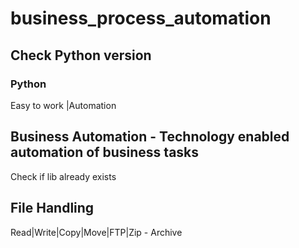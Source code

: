 # business_process_automation

## Check Python version

### Python

Easy to work |Automation

## Business Automation - Technology enabled automation of business tasks

Check if lib already exists

## File Handling

Read|Write|Copy|Move|FTP|Zip - Archive
